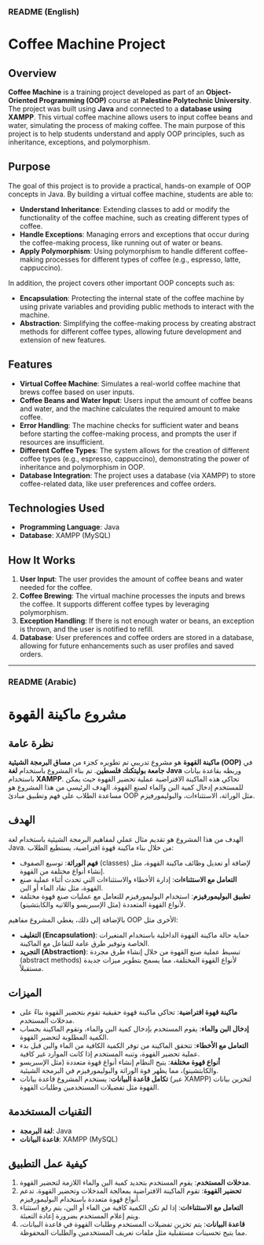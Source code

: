 ### README (English)

# Coffee Machine Project

## Overview
**Coffee Machine** is a training project developed as part of an **Object-Oriented Programming (OOP)** course at **Palestine Polytechnic University**. The project was built using **Java** and connected to a **database using XAMPP**. This virtual coffee machine allows users to input coffee beans and water, simulating the process of making coffee. The main purpose of this project is to help students understand and apply OOP principles, such as inheritance, exceptions, and polymorphism.

## Purpose
The goal of this project is to provide a practical, hands-on example of OOP concepts in Java. By building a virtual coffee machine, students are able to:
- **Understand Inheritance**: Extending classes to add or modify the functionality of the coffee machine, such as creating different types of coffee.
- **Handle Exceptions**: Managing errors and exceptions that occur during the coffee-making process, like running out of water or beans.
- **Apply Polymorphism**: Using polymorphism to handle different coffee-making processes for different types of coffee (e.g., espresso, latte, cappuccino).

In addition, the project covers other important OOP concepts such as:
- **Encapsulation**: Protecting the internal state of the coffee machine by using private variables and providing public methods to interact with the machine.
- **Abstraction**: Simplifying the coffee-making process by creating abstract methods for different coffee types, allowing future development and extension of new features.
  
## Features
- **Virtual Coffee Machine**: Simulates a real-world coffee machine that brews coffee based on user inputs.
- **Coffee Beans and Water Input**: Users input the amount of coffee beans and water, and the machine calculates the required amount to make coffee.
- **Error Handling**: The machine checks for sufficient water and beans before starting the coffee-making process, and prompts the user if resources are insufficient.
- **Different Coffee Types**: The system allows for the creation of different coffee types (e.g., espresso, cappuccino), demonstrating the power of inheritance and polymorphism in OOP.
- **Database Integration**: The project uses a database (via XAMPP) to store coffee-related data, like user preferences and coffee orders.

## Technologies Used
- **Programming Language**: Java
- **Database**: XAMPP (MySQL)

## How It Works
1. **User Input**: The user provides the amount of coffee beans and water needed for the coffee.
2. **Coffee Brewing**: The virtual machine processes the inputs and brews the coffee. It supports different coffee types by leveraging polymorphism.
3. **Exception Handling**: If there is not enough water or beans, an exception is thrown, and the user is notified to refill.
4. **Database**: User preferences and coffee orders are stored in a database, allowing for future enhancements such as user profiles and saved orders.

---

### README (Arabic)

# مشروع ماكينة القهوة

## نظرة عامة
**ماكينة القهوة** هو مشروع تدريبي تم تطويره كجزء من **مساق البرمجة الشيئية (OOP)** في **جامعة بوليتكنك فلسطين**. تم بناء المشروع باستخدام **لغة Java** وربطه بقاعدة بيانات باستخدام **XAMPP**. تحاكي هذه الماكينة الافتراضية عملية تحضير القهوة حيث يمكن للمستخدم إدخال كمية البن والماء لصنع القهوة. الهدف الرئيسي من هذا المشروع هو مساعدة الطلاب على فهم وتطبيق مبادئ OOP مثل الوراثة، الاستثناءات، والبوليمورفيزم.

## الهدف
الهدف من هذا المشروع هو تقديم مثال عملي لمفاهيم البرمجة الشيئية باستخدام لغة Java. من خلال بناء ماكينة قهوة افتراضية، يستطيع الطلاب:
- **فهم الوراثة**: توسيع الصفوف (classes) لإضافة أو تعديل وظائف ماكينة القهوة، مثل إنشاء أنواع مختلفة من القهوة.
- **التعامل مع الاستثناءات**: إدارة الأخطاء والاستثناءات التي تحدث أثناء عملية صنع القهوة، مثل نفاد الماء أو البن.
- **تطبيق البوليمورفيزم**: استخدام البوليمورفيزم للتعامل مع عمليات صنع قهوة مختلفة لأنواع القهوة المتعددة (مثل الإسبريسو واللاتيه والكابتشينو).

بالإضافة إلى ذلك، يغطي المشروع مفاهيم OOP الأخرى مثل:
- **التغليف (Encapsulation)**: حماية حالة ماكينة القهوة الداخلية باستخدام المتغيرات الخاصة وتوفير طرق عامة للتفاعل مع الماكينة.
- **التجريد (Abstraction)**: تبسيط عملية صنع القهوة من خلال إنشاء طرق مجردة (abstract methods) لأنواع القهوة المختلفة، مما يسمح بتطوير ميزات جديدة مستقبلاً.

## الميزات
- **ماكينة قهوة افتراضية**: تحاكي ماكينة قهوة حقيقية تقوم بتحضير القهوة بناءً على مدخلات المستخدم.
- **إدخال البن والماء**: يقوم المستخدم بإدخال كمية البن والماء، وتقوم الماكينة بحساب الكمية المطلوبة لتحضير القهوة.
- **التعامل مع الأخطاء**: تتحقق الماكينة من توفر الكمية الكافية من الماء والبن قبل بدء عملية تحضير القهوة، وتنبه المستخدم إذا كانت الموارد غير كافية.
- **أنواع قهوة مختلفة**: يتيح النظام إنشاء أنواع قهوة متعددة (مثل الإسبريسو والكابتشينو)، مما يظهر قوة الوراثة والبوليمورفيزم في البرمجة الشيئية.
- **تكامل قاعدة البيانات**: يستخدم المشروع قاعدة بيانات (عبر XAMPP) لتخزين بيانات القهوة مثل تفضيلات المستخدمين وطلبات القهوة.

## التقنيات المستخدمة
- **لغة البرمجة**: Java
- **قاعدة البيانات**: XAMPP (MySQL)

## كيفية عمل التطبيق
1. **مدخلات المستخدم**: يقوم المستخدم بتحديد كمية البن والماء اللازمة لتحضير القهوة.
2. **تحضير القهوة**: تقوم الماكينة الافتراضية بمعالجة المدخلات وتحضير القهوة. تدعم أنواع قهوة متعددة باستخدام البوليمورفيزم.
3. **التعامل مع الاستثناءات**: إذا لم تكن الكمية كافية من الماء أو البن، يتم رفع استثناء ويتم إعلام المستخدم بضرورة إعادة التعبئة.
4. **قاعدة البيانات**: يتم تخزين تفضيلات المستخدم وطلبات القهوة في قاعدة البيانات، مما يتيح تحسينات مستقبلية مثل ملفات تعريف المستخدمين والطلبات المحفوظة.


